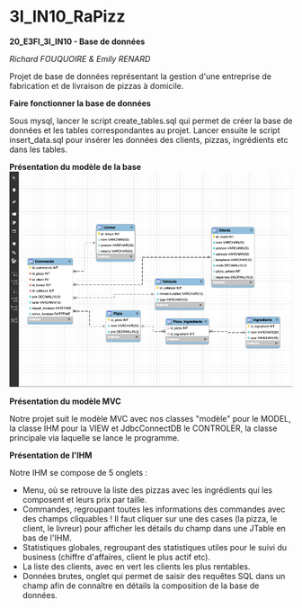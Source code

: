 # 3I_IN10_RaPizz
**20_E3FI_3I_IN10 - Base de données**

*Richard FOUQUOIRE & Emily RENARD*


Projet de base de données représentant la gestion d'une entreprise de fabrication et de livraison de pizzas à domicile.

**Faire fonctionner la base de données**

Sous mysql, lancer le script create_tables.sql qui permet de créer la base de données et les tables correspondantes au projet.
Lancer ensuite le script insert_data.sql pour insérer les données des clients, pizzas, ingrédients etc dans les tables.

**Présentation du modèle de la base**
![](schema.png)

**Présentation du modèle MVC**

Notre projet suit le modèle MVC avec nos classes "modèle" pour le MODEL, la classe IHM pour la VIEW et JdbcConnectDB le CONTROLER, la classe principale 
via laquelle se lance le programme.

**Présentation de l'IHM**

Notre IHM se compose de 5 onglets :
 - Menu, où se retrouve la liste des pizzas avec les ingrédients qui les composent et leurs prix par taille.
 - Commandes, regroupant toutes les informations des commandes avec des champs cliquables ! Il faut cliquer sur une des cases (la pizza, le client, le livreur) pour
 afficher les détails du champ dans une JTable en bas de l'IHM.
- Statistiques globales, regroupant des statistiques utiles pour le suivi du business (chiffre d'affaires, client le plus actif etc).
- La liste des clients, avec en vert les clients les plus rentables.
- Données brutes, onglet qui permet de saisir des requêtes SQL dans un champ afin de connaître en détails la composition de la base de données.